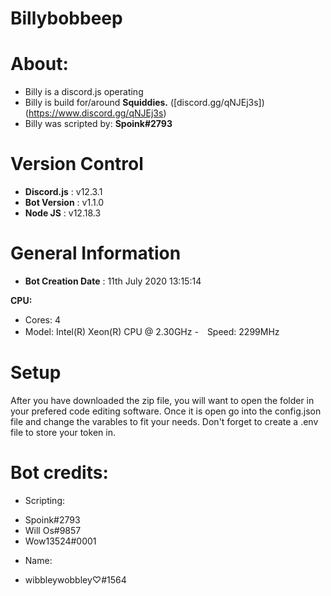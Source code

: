 # Billybobbeep

# About:
- Billy is a discord.js operating 
- Billy is build for/around **Squiddies.** ([discord.gg/qNJEj3s])(https://www.discord.gg/qNJEj3s)
- Billy was scripted by: **Spoink#2793**

# Version Control
- **Discord.js** : v12.3.1
- **Bot Version** : v1.1.0
- **Node JS** : v12.18.3

# General Information
- **Bot Creation Date** : 11th July 2020 13:15:14

**CPU:**
-  Cores: 4
-  Model: Intel(R) Xeon(R) CPU @ 2.30GHz
-　Speed: 2299MHz

# Setup
After you have downloaded the zip file, you will want to open the folder in your prefered code editing software. Once it is open go into the config.json file and change the varables to fit your needs. Don't forget to create a .env file to store your token in.

# Bot credits:
- Scripting:
* Spoink#2793
* Will Os#9857
* Wow13524#0001

- Name:
* wibbleywobbley♡#1564
